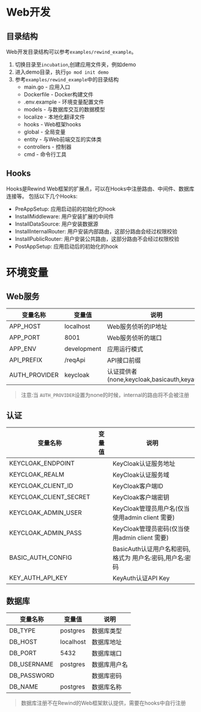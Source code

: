 # Web开发

## 目录结构

Web开发目录结构可以参考`examples/rewind_example`。

1. 切换目录至`incubation`,创建应用文件夹，例如demo
2. 进入demo目录，执行`go mod init demo`
3. 参考`examples/rewind_example`中的目录结构
    * main.go - 应用入口
    * Dockerfile - Docker构建文件
    * .env.example - 环境变量配置文件
    * models - 与数据库交互的数据模型
    * localize - 本地化翻译文件
    * hooks - Web框架hooks
    * global - 全局变量
    * entity - 与Web前端交互的实体类
    * controllers - 控制器
    * cmd - 命令行工具

## Hooks

Hooks是Rewind Web框架的扩展点，可以在Hooks中注册路由、中间件、数据库连接等。
包括以下几个Hooks:

* PreAppSetup: 应用启动前的初始化的hook
* InstallMiddleware: 用户安装扩展的中间件
* InstallDataSource: 用户安装数据源
* InstallInternalRouter: 用户安装内部路由，这部分路由会经过权限校验
* InstallPublicRouter: 用户安装公共路由，这部分路由不会经过权限校验
* PostAppSetup: 应用启动后的初始化的hook

# 环境变量

## Web服务

| 变量名称          | 变量值         | 说明                                     |
|---------------|-------------|----------------------------------------|
| APP_HOST      | localhost   | Web服务侦听的IP地址                           |
| APP_PORT      | 8001        | Web服务侦听的端口                             |
| APP_ENV       | development | 应用运行模式                                 |
| API_PREFIX    | /reqApi     | API接口前缀                                |
| AUTH_PROVIDER | keycloak    | 认证提供者(none,keycloak,basicauth,keyauth) |

> 注意:当 `AUTH_PROVIDER`设置为none的时候，internal的路由将不会被注册

## 认证

| 变量名称                   | 变量值 | 说明                                  |
|------------------------|-----|-------------------------------------|
| KEYCLOAK_ENDPOINT      |     | KeyCloak认证服务地址                      |
| KEYCLOAK_REALM         |     | KeyCloak认证服务域                       |
| KEYCLOAK_CLIENT_ID     |     | KeyCloak客户端ID                       |
| KEYCLOAK_CLIENT_SECRET |     | KeyCloak客户端密钥                       |
| KEYCLOAK_ADMIN_USER    |     | KeyCloak管理员用户名(仅当使用admin client 需要) |
| KEYCLOAK_ADMIN_PASS    |     | KeyCloak管理员密码(仅当使用admin client 需要)  |
| BASIC_AUTH_CONFIG      |     | BasicAuth认证用户名和密码,格式为 用户名:密码,用户名:密码 |
| KEY_AUTH_API_KEY       |     | KeyAuth认证API Key                    |

## 数据库

| 变量名称        | 变量值       | 说明     |
|-------------|-----------|--------|
| DB_TYPE     | postgres  | 数据库类型  |
| DB_HOST     | localhost | 数据库地址  |
| DB_PORT     | 5432      | 数据库端口  |
| DB_USERNAME | postgres  | 数据库用户名 |
| DB_PASSWORD |           | 数据库密码  |
| DB_NAME     | postgres  | 数据库名称  |

> 数据库注册不在Rewind的Web框架默认提供，需要在hooks中自行注册
